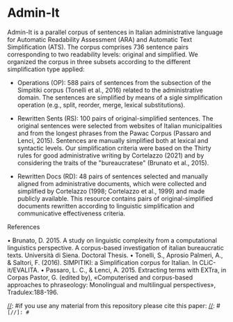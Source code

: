 # Admin-It

Admin-It is a parallel corpus of sentences in Italian administrative language for Automatic Readability Assessment (ARA) and Automatic Text Simplification (ATS). The corpus comprises 736 sentence pairs corresponding to two readability levels: original and simplified. We organized the corpus in three subsets according to the different simplification type applied: 

* Operations (OP): 588 pairs of sentences from the subsection of the Simpitiki corpus (Tonelli et al., 2016) related to the administrative domain. The sentences are simplified by means of a sigle simplification operation (e.g., split, reorder, merge, lexical substitutions).

* Rewritten Sents (RS): 100 pairs of original-simplified sentences. The original sentences were selected from websites of Italian municipalities and from the longest phrases from the Pawac Corpus (Passaro and Lenci, 2015). Sentences are manually simplified both at lexical and syntactic levels. Our simplification criteria were based on the Thirty rules for good administrative writing by Cortelazzo (2021) and by considering the traits of the "bureaucratese" (Brunato et al., 2015).

* Rewritten Docs (RD): 48 pairs of sentences selected and manually aligned from administrative documents, which were collected and simplified by Cortelazzo (1998; Cortelazzo et al., 1999) and made publicly available. This resource contains pairs of original-simplified documents rewritten according to linguistic simplification and communicative effectiveness criteria.

References

•	Brunato, D. 2015. A study on linguistic complexity from a computational linguistics perspective. A corpus-based investigation of italian bureaucratic texts. Università di Siena. Doctoral Thesis.
•	Tonelli, S., Aprosio Palmeri, A., & Saltori, F. (2016). SIMPITIKI: a Simplification corpus for Italian. In CLiC-it/EVALITA.
•	Passaro, L. C., & Lenci, A. 2015. Extracting terms with EXTra, in Corpas Pastor, G. (edited by), «Computerised and corpus-based approaches to phraseology: Monolingual and multilingual perspectives», Tradulex:188-196.





[//]: #Reference
[//]: #if you use any material from this repository please cite this paper:
[//]: #```
[//]: #```

